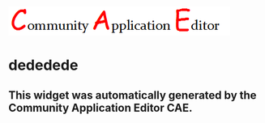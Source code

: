 ![CAE](https://github.com/CAETESTRWTH/CAE-Deployment-Temp/blob/gh-pages/frontendComponent-7/img/logo.png)  

dededede
===================


This widget was automatically generated by the Community Application Editor CAE.  
---------------
